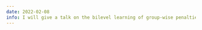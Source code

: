 ```yaml
---
date: 2022-02-08
info: I will give a talk on the bilevel learning of group-wise penalties at <a href="https://laboratoirehubertcurien.univ-st-etienne.fr" target="_blank">LabHC</a> (Télécom Saint-Etienne) - <a href="/download/2022_seminar_LabHC.pdf"><i class="far fa-file-pdf"></i> slides</a>
---
```


